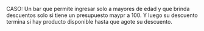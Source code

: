 CASO: Un bar que permite ingresar solo a mayores de edad y que brinda descuentos solo si tiene un presupuesto maypr a 100. Y luego su descuento termina si hay producto disponible hasta que agote su descuento.

